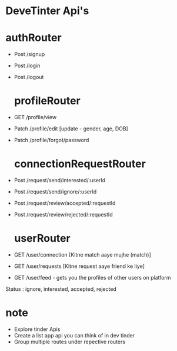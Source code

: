 # DeveTinter Api's
  # authRouter
- Post /signup
- Post /login
- Post /logout

  # profileRouter
- GET /profile/view
- Patch /profile/edit  [update - gender, age, DOB]
- Patch /profile/forgot/password

  # connectionRequestRouter
- Post /request/send/interested/:userId
- Post /request/send/ignore/:userId
- Post /request/review/accepted/:requestId
- Post /request/review/rejected/:requestId

  # userRouter
- GET /user/connection [Kitne match  aaye mujhe (match)]
- GET /user/requests [Kitne request aaye friend ke liye]
- GET /user/feed - gets you the profiles of other users on platform



 Status : ignore, interested, accepted, rejected


 # note
 - Explore tinder Apis
 - Create a list app api you can think of in dev tinder
 - Group multiple routes under repective routers


